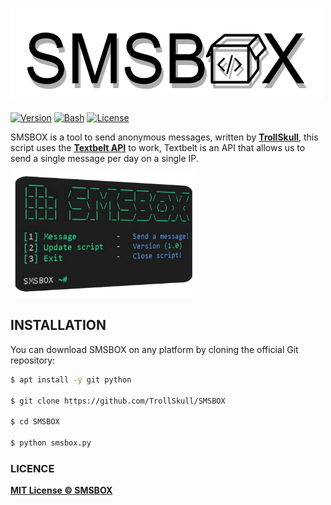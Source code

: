 <p align="left">
<img src="/.assets/logo.png" width="500" height="150"/>

[![Version](https://img.shields.io/badge/Version-1.0-green)]()
[![Bash](https://img.shields.io/badge/Made%20with-Python-blue)]()
[![License](https://img.shields.io/badge/License-MIT-yellow)]()

SMSBOX is a tool to send anonymous messages, written by **[TrollSkull](https://github.com/TrollSkull)**, this script uses
the **[Textbelt API](https://textbelt.com)** to work, Textbelt is an API that allows us to send a single message per day on a single IP.

<img src="/.assets/script_look.png" width="300" height="200"/>

## INSTALLATION
You can download SMSBOX on any platform by cloning the official Git repository:

```bash
$ apt install -y git python

$ git clone https://github.com/TrollSkull/SMSBOX

$ cd SMSBOX

$ python smsbox.py
```

### LICENCE

**[MIT License © SMSBOX](https://github.com/TrollSkull/SMSBOX/blob/main/LICENSE)**

